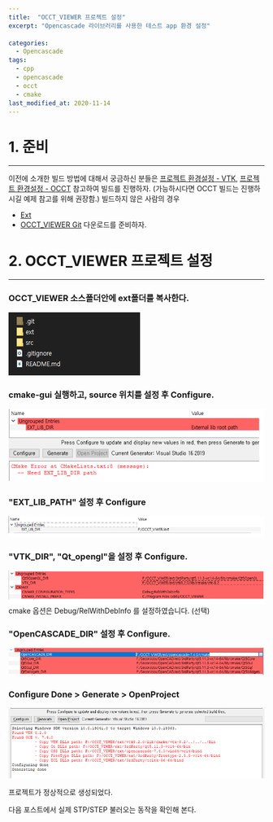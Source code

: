 ```yaml
---
title:  "OCCT_VIEWER 프로젝트 설정"
excerpt: "Opencascade 라이브러리를 사용한 테스트 app 환경 설정"

categories:
  - Opencascade
tags:
  - cpp
  - opencascade
  - occt
  - cmake
last_modified_at: 2020-11-14
---
```


# 1. 준비
- - -
이전에 소개한 빌드 방법에 대해서 궁금하신 분들은 [프로젝트 환경설정 - VTK](https://essspressso.info/opencascade/OCCT-BOOK-02/), [프로젝트 환경설정 - OCCT](https://essspressso.info/opencascade/OCCT-BOOK-03/) 참고하여 빌드를 진행하자. (가능하시다면 OCCT 빌드는 진행하시길 예제 참고를 위해 권장함.)
빌드하지 않은 사람의 경우 
- [Ext](https://drive.google.com/file/d/132RvlJAFCSDp_rRfR5T2OQU_V73Tk9VC/view?usp=sharing)
- [OCCT_VIEWER Git](https://github.com/holograming/OCCT_VIEWER)
다운로드를 준비하자.

# 2. OCCT_VIEWER 프로젝트 설정
- - -
### OCCT_VIEWER 소스폴더안에 ext폴더를 복사한다.
![source settings](/assets/images/OCCT/04/post4-source_settings.png)

### cmake-gui 실행하고, source 위치를 설정 후 Configure.
![source settings](/assets/images/OCCT/04/post4-cmake_2.png)

### "EXT_LIB_PATH" 설정 후 Configure
![source settings](/assets/images/OCCT/04/post4-cmake_3.png)

### "VTK_DIR", "Qt_opengl"을 설정 후 Configure.
![source settings](/assets/images/OCCT/04/post4-cmake_4.png)
cmake 옵션은 Debug/RelWithDebInfo 를 설정하였습니다. (선택)

### "OpenCASCADE_DIR" 설정 후 Configure.
![source settings](/assets/images/OCCT/04/post4-cmake_5.png)

### Configure Done > Generate > OpenProject
![source settings](/assets/images/OCCT/04/post4-cmake_6.png)

프로젝트가 정상적으로 생성되었다.

다음 포스트에서 실제 STP/STEP 불러오는 동작을 확인해 본다.
